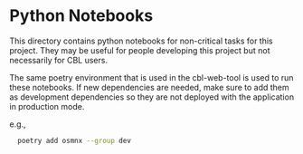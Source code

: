 # Python Notebooks

This directory contains python notebooks for non-critical tasks for this project. They may be useful for people developing this project but not necessarily for CBL users.

The same poetry environment that is used in the cbl-web-tool is used to run these notebooks. If new dependencies are needed, make sure to add them as development dependencies so they are not deployed with the application in production mode.

e.g.,

```bash
  poetry add osmnx --group dev
```
